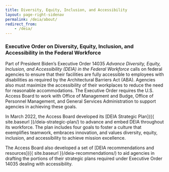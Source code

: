 ```yaml
---
title: Diversity, Equity, Inclusion, and Accessibility
layout: page-right-sidenav
permalink: /deia/about/
redirect_from: 
    - /deia/
---
```


### Executive Order on Diversity, Equity, Inclusion, and Accessibility in the Federal Workforce
Part of President Biden’s Executive Order 14035 *Advance Diversity, Equity, Inclusion, and Accessibility (DEIA) in the Federal Workforce* calls on federal agencies to ensure that their facilities are fully accessible to employees with disabilities as required by the Architectural Barriers Act (ABA). Agencies also must maximize the accessibility of their workplaces to reduce the need for reasonable accommodations. The Executive Order requires the U.S. Access Board to work with Office of Management and Budge, Office of Personnel Management, and General Services Administration to support agencies in achieving these goals.

In March 2022, the Access Board developed its [DEIA Strategic Plan]({{ site.baseurl }}/deia-strategic-plan/) to advance and embed DEIA throughout its workforce. The plan includes four goals to foster a culture that exemplifies teamwork, embraces innovation, and values diversity, equity, inclusion, and accessibility to achieve mission excellence.

The Access Board also developed a set of [DEIA recommendations and resources]({{ site.baseurl }}/deia-recommendations/) to aid agencies in drafting the portions of their strategic plans required under Executive Order 14035 dealing with accessibility. 
